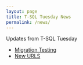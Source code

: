 ```yaml
---
layout: page
title: T-SQL Tuesday News
permalink: /news/
---
```

Updates from T-SQL Tuesday

- [Migration Testing](/pages/20240822-migrationtesting.md)
- [New URLS](/pages/20240823-newurls.md)